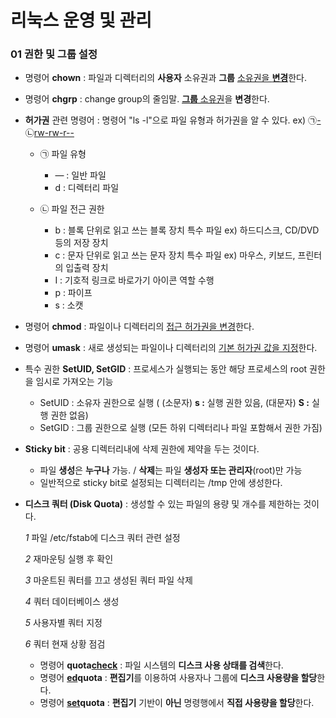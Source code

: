 # 리눅스 운영 및 관리

### 01 권한 및 그룹 설정

* 명령어 **chown** : 파일과 디렉터리의 **사용자** 소유권과 **그룹** <u>소유권을 **변경**</u>한다.

* 명령어 **chgrp** : change group의 줄임말. <u>**그룹** 소유권</u>을 **변경**한다.

* **허가권** 관련 명령어 : 명령어 "ls -l"으로 파일 유형과 허가권을 알 수 있다. ex) ㉠<u>-</u> ㉡<u>rw-rw-r--</u>

  * ㉠ 파일 유형

    - ― : 일반 파일

    * d   : 디렉터리 파일

  * ㉡ 파일 전근 권한

    * b : 블록 단위로 읽고 쓰는 블록 장치 특수 파일 ex) 하드디스크, CD/DVD 등의 저장 장치
    * c : 문자 단위로 읽고 쓰는 문자 장치 특수 파일 ex) 마우스, 키보드, 프린터의 입출력 장치 
    * I : 기호적 링크로 바로가기 아이콘 역할 수행 
    * p : 파이프
    * s : 소캣

* 명령어 **chmod** : 파일이나 디렉터리의 <u>접근 허가권을 변경</u>한다.

* 명령어 **umask** : 새로 생성되는 파일이나 디렉터리의 <u>기본 허가권 값을 지정</u>한다.

* 특수 권한 **SetUID, SetGID** : 프로세스가 실행되는 동안 해당 프로세스의 root 권한을 임시로 가져오는 기능

  * SetUID : 소유자 권한으로 실행 ( (소문자) **s :** 실행 권한 있음, (대문자) **S :** 실행 권한 없음)
  * SetGID : 그룹 권한으로 실행 (모든 하위 디렉터리나 파일 포함해서 권한 가짐)

* **Sticky bit** : 공용 디렉터리내에 삭제 권한에 제약을 두는 것이다.

  * 파일 **생성**은 **누구나** 가능. / **삭제**는 파일 **생성자 또는 관리자**(root)만 가능
  * 일반적으로 sticky bit로 설정되는 디렉터리는 /tmp 안에 생성한다.

* **디스크 쿼터 (Disk Quota)** : 생성할 수 있는 파일의 용량 및 개수를 제한하는 것이다.

  *1* 파일 /etc/fstab에 디스크 쿼터 관련 설정

  *2* 재마운팅 실행 후 확인

  *3* 마운트된 쿼터를 끄고 생성된 쿼터 파일 삭제

  *4* 쿼터 데이터베이스 생성

  *5* 사용자별 쿼터 지정

  *6* 쿼터 현재 상황 점검

  * 명령어 **quota<u>check</u>** : 파일 시스템의 **디스크 사용 상태를 검색**한다.
  * 명령어 **<u>ed</u>quota** : **편집기**를 이용하여 사용자나 그룹에 **디스크 사용량을 할당**한다.
  * 명령어 **<u>set</u>quota** : **편집기** 기반이 **아닌** 명령행에서 **직접 사용량을 할당**한다.